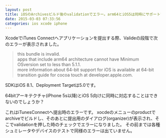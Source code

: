 ```yaml
---
layout: post
title: iOSのArchivesビルド後のvalidationでエラー。arm64とiOS5は同時にサポートできない？
date: 2015-03-03 07:33:56
categories: ios xcode iphone
---
```

<!-- {% raw %} -->
<p>XcodeでiTunes Connectへアプリケーションを提出する際、Valideの段階で次のエラーが表示されました。</p>

<blockquote>
  <p>this bundle is invalid.<br>
  apps that include arm64 architecture cannot have Minimum OSversion set to less than 5.1.1.<br>
  more information about 64-bit support for iOS is available at 64-bit transition guide for cocoa touch at developer.apple.com.</p>
</blockquote>

<p>SDKはiOS 8.1、Deployment Targetは5.0です。</p>

<p>64bitアーキテクチャ(iPhone 5s以降)とiOS 5向けに同時に対応することはできないのでしょうか？</p>

<p>これはiTunesConnectへ提出時のエラーです。 xocdeのメニューのproductでarchiveでビルドし、そのあとに提出用のダイアログ(organizer)が表示され、そこでvalidationを押した時のチェックでエラーになりまし‌​た。 その前までは各種シュミレータやデバイスのテストで同様のエラーは出ていません。</p>
<!-- {% endraw %} -->
